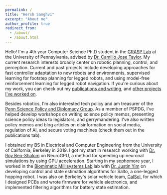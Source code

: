 ```yaml
---
permalink: /
title: "Hersh Sanghvi"
excerpt: "About me"
author_profile: true
redirect_from: 
  - /about/
  - /about.html
---
```

Hello! I'm a 4th year Computer Science Ph.D student in the [GRASP Lab](https://www.grasp.upenn.edu/) at the University of Pennsylvania, advised by [Dr. Camillo Jose Taylor](https://www.cis.upenn.edu/~cjtaylor/). My current research interests broadly center on robotic planning, control, and perception. Current and past projects include developing approaches for fast controller adaptation to new robots and environments, supervised learning for footstep planning for legged robots, and using model-free reinforcement learning for legged robot navigation. If you're curious about my work, you can check out my [publications and writing](/publications), and [other projects I've worked on](/projects). 

Besides robotics, I'm also interested tech policy and am treasurer of the [Penn Science Policy and Diplomacy Group](https://www.pspdg.com/). As a member of PSPDG, I've helped develop workshops on writing science policy memos, presenting science policy ideas to legislators, and gerrymandering. I've also written policy memos and blog articles on disinformation on social media, regulation of AI, and secure voting machines (check them out in the publications tab).

I obtained my BS in Electrical and Computer Engineering from the University of California, Berkeley in 2019. 
I got my start in research working with [Dr. Roy Ben-Shalom](https://physicians.ucdavis.edu/details/43057/roy-ben-shalom-sacramento) on NeuroGPU, a method for speeding up neuronal simulations by using GPU acceleration. 
Starting in my sophomore year, I worked in the [Biomimetic Millisystems Lab](http://people.eecs.berkeley.edu/~ronf/Biomimetics.html) lab with [Dr. Justin Yim](https://publish.illinois.edu/jkyim/) on developing control and state estimation algorithms for Salto, a one-legged hopping robot. 
I was also on Berkeley's solar vehicle team, [CalSol](https://calsol.berkeley.edu/), for which I designed PCBs and wrote firmware for vehicle electronics, and implemented filtering algorithms for battery state estimation.
